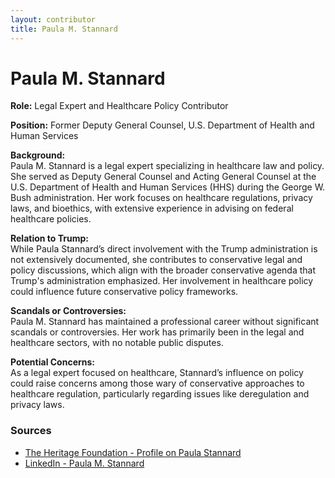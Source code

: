 ```yaml
---
layout: contributor
title: Paula M. Stannard
---
```


# Paula M. Stannard

**Role:** Legal Expert and Healthcare Policy Contributor

**Position:** Former Deputy General Counsel, U.S. Department of Health and Human Services

**Background:**  
Paula M. Stannard is a legal expert specializing in healthcare law and policy. She served as Deputy General Counsel and Acting General Counsel at the U.S. Department of Health and Human Services (HHS) during the George W. Bush administration. Her work focuses on healthcare regulations, privacy laws, and bioethics, with extensive experience in advising on federal healthcare policies.

**Relation to Trump:**  
While Paula Stannard’s direct involvement with the Trump administration is not extensively documented, she contributes to conservative legal and policy discussions, which align with the broader conservative agenda that Trump's administration emphasized. Her involvement in healthcare policy could influence future conservative policy frameworks.

**Scandals or Controversies:**  
Paula M. Stannard has maintained a professional career without significant scandals or controversies. Her work has primarily been in the legal and healthcare sectors, with no notable public disputes.

**Potential Concerns:**  
As a legal expert focused on healthcare, Stannard’s influence on policy could raise concerns among those wary of conservative approaches to healthcare regulation, particularly regarding issues like deregulation and privacy laws.

### Sources
- [The Heritage Foundation - Profile on Paula Stannard](https://www.heritage.org/staff/paula-m-stannard)
- [LinkedIn - Paula M. Stannard](https://www.linkedin.com/in/paula-m-stannard-7b054b10)

